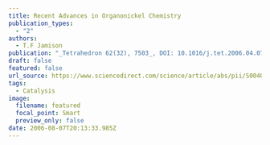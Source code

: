 ```yaml
---
title: Recent Advances in Organonickel Chemistry
publication_types:
  - "2"
authors:
  - T.F Jamison
publication: "_Tetrahedron 62(32), 7503_, DOI: 10.1016/j.tet.2006.04.078"
draft: false
featured: false
url_source: https://www.sciencedirect.com/science/article/abs/pii/S0040402006006739?via%3Dihub
tags:
  - Catalysis
image:
  filename: featured
  focal_point: Smart
  preview_only: false
date: 2006-08-07T20:13:33.985Z
---
```

